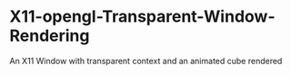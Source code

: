 # X11-opengl-Transparent-Window-Rendering
An X11 Window with transparent context and an animated cube rendered
